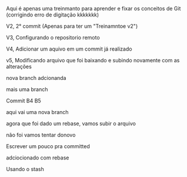 Aqui é apenas uma treinmanto para aprender e fixar os conceitos de Git (corrigindo erro de digitação kkkkkkk)

V2, 2° commit (Apenas para ter um "Treinamntoe v2")

V3, Configurando o repositorio remoto

V4, Adicionar um aquivo em um commit já realizado 

v5, Modificando arquivo que foi baixando e subindo novamente com as alterações

nova branch adcionanda 

mais uma branch

Commit B4 B5 

aqui vai uma nova branch

agora que foi dado um rebase, vamos subir o arquivo 

não foi vamos tentar donovo

Escrever um pouco pra committed

adciocionado com rebase

Usando o stash